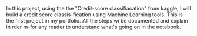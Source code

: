 In this project, using the the "Credit-score classifiacation" from kaggle, I will build a credit score classis-fication using Machine Learning tools. This is the first project in my portfolio. All the steps wi be documented and explain in rder m-for any reader to understand what's going on in the notebook.